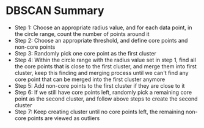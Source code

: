 # DBSCAN Summary

* Step 1: Choose an appropriate radius value, and for each data point, in the circle range, count the number of points around it 
* Step 2: Choose an appropriate threshold, and define core points and non-core points
* Step 3: Randomly pick one core point as the first cluster
* Step 4: Within the circle range with the radius value set in step 1, find all the core points that is close to the first cluster, and merge them into first cluster, keep this finding and merging process until we can't find any core point that can be merged into the first cluster anymore
* Step 5: Add non-core points to the first cluster if they are close to it
* Step 6: If we still have core points left, randomly pick a remaining core point as the second cluster, and follow above steps to create the second cluster
* Step 7: Keep creating cluster until no core points left, the remaining non-core points are viewed as outliers




